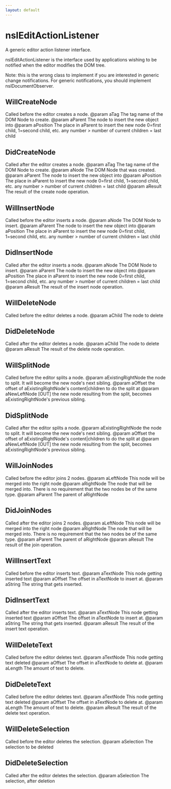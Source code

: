 ```yaml
---
layout: default
---
```


# nsIEditActionListener #

A generic editor action listener interface. 
<P>
nsIEditActionListener is the interface used by applications wishing to be notified
when the editor modifies the DOM tree.

Note:  this is the wrong class to implement if you are interested in generic
change notifications.  For generic notifications, you should implement
nsIDocumentObserver.


## WillCreateNode ##
 
Called before the editor creates a node.
@param aTag      The tag name of the DOM Node to create.
@param aParent   The node to insert the new object into
@param aPosition The place in aParent to insert the new node
                 0=first child, 1=second child, etc.
                 any number > number of current children = last child


## DidCreateNode ##
 
Called after the editor creates a node.
@param aTag      The tag name of the DOM Node to create.
@param aNode     The DOM Node that was created.
@param aParent   The node to insert the new object into
@param aPosition The place in aParent to insert the new node
                 0=first child, 1=second child, etc.
                 any number > number of current children = last child
@param aResult   The result of the create node operation.


## WillInsertNode ##
 
Called before the editor inserts a node.
@param aNode     The DOM Node to insert.
@param aParent   The node to insert the new object into
@param aPosition The place in aParent to insert the new node
                 0=first child, 1=second child, etc.
                 any number > number of current children = last child


## DidInsertNode ##
 
Called after the editor inserts a node.
@param aNode     The DOM Node to insert.
@param aParent   The node to insert the new object into
@param aPosition The place in aParent to insert the new node
                 0=first child, 1=second child, etc.
                 any number > number of current children = last child
@param aResult   The result of the insert node operation.


## WillDeleteNode ##
 
Called before the editor deletes a node.
@param aChild    The node to delete


## DidDeleteNode ##
 
Called after the editor deletes a node.
@param aChild    The node to delete
@param aResult   The result of the delete node operation.


## WillSplitNode ##
 
Called before the editor splits a node.
@param aExistingRightNode   the node to split.  It will become the new node's next sibling.
@param aOffset              the offset of aExistingRightNode's content|children to do the split at
@param aNewLeftNode         [OUT] the new node resulting from the split, becomes aExistingRightNode's previous sibling.


## DidSplitNode ##
 
Called after the editor splits a node.
@param aExistingRightNode   the node to split.  It will become the new node's next sibling.
@param aOffset              the offset of aExistingRightNode's content|children to do the split at
@param aNewLeftNode         [OUT] the new node resulting from the split, becomes aExistingRightNode's previous sibling.


## WillJoinNodes ##
 
Called before the editor joins 2 nodes.
@param aLeftNode   This node will be merged into the right node
@param aRightNode  The node that will be merged into.
                   There is no requirement that the two nodes be of
                   the same type.
@param aParent     The parent of aRightNode


## DidJoinNodes ##
 
Called after the editor joins 2 nodes.
@param aLeftNode   This node will be merged into the right node
@param aRightNode  The node that will be merged into.
                   There is no requirement that the two nodes be of
                   the same type.
@param aParent     The parent of aRightNode
@param aResult     The result of the join operation.


## WillInsertText ##
 
Called before the editor inserts text.
@param aTextNode   This node getting inserted text
@param aOffset     The offset in aTextNode to insert at.
@param aString     The string that gets inserted.


## DidInsertText ##
 
Called after the editor inserts text.
@param aTextNode   This node getting inserted text
@param aOffset     The offset in aTextNode to insert at.
@param aString     The string that gets inserted.
@param aResult     The result of the insert text operation.


## WillDeleteText ##
 
Called before the editor deletes text.
@param aTextNode   This node getting text deleted
@param aOffset     The offset in aTextNode to delete at.
@param aLength     The amount of text to delete.


## DidDeleteText ##
 
Called before the editor deletes text.
@param aTextNode   This node getting text deleted
@param aOffset     The offset in aTextNode to delete at.
@param aLength     The amount of text to delete.
@param aResult     The result of the delete text operation.


## WillDeleteSelection ##
 
Called before the editor deletes the selection.
@param aSelection   The selection to be deleted


## DidDeleteSelection ##
 
Called after the editor deletes the selection.
@param aSelection   The selection, after deletion

